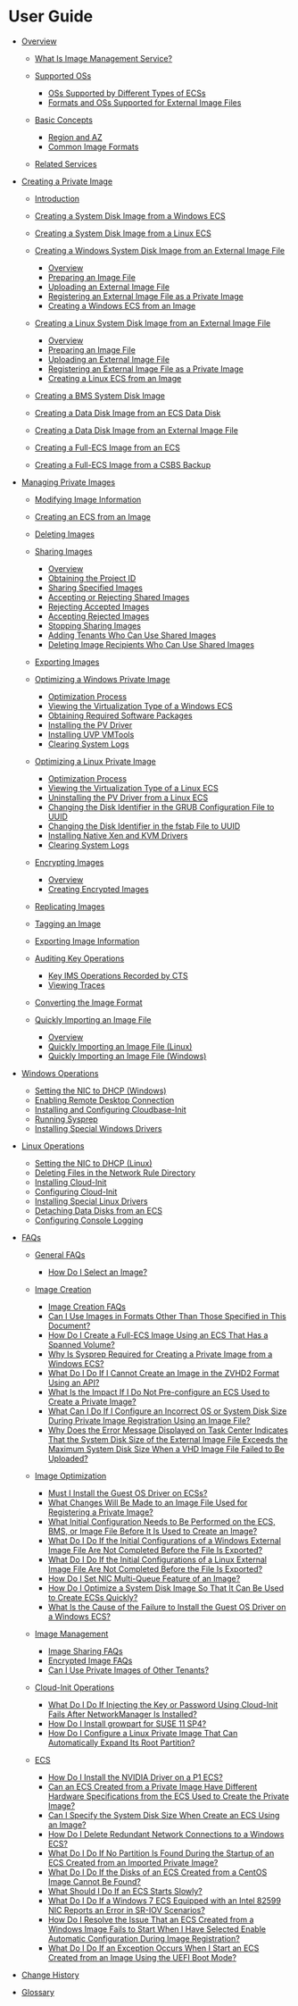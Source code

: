 # User Guide

-   [Overview](overview-productdesc.md)
    -   [What Is Image Management Service?](what-is-image-management-service.md)
    -   [Supported OSs](supported-oss.md)
        -   [OSs Supported by Different Types of ECSs](oss-supported-by-different-types-of-ecss.md)
        -   [Formats and OSs Supported for External Image Files](formats-and-oss-supported-for-external-image-files.md)

    -   [Basic Concepts](basic-concepts.md)
        -   [Region and AZ](region-and-az.md)
        -   [Common Image Formats](common-image-formats.md)

    -   [Related Services](related-services.md)

-   [Creating a Private Image](creating-a-private-image.md)
    -   [Introduction](introduction.md)
    -   [Creating a System Disk Image from a Windows ECS](creating-a-system-disk-image-from-a-windows-ecs.md)
    -   [Creating a System Disk Image from a Linux ECS](creating-a-system-disk-image-from-a-linux-ecs.md)
    -   [Creating a Windows System Disk Image from an External Image File](creating-a-windows-system-disk-image-from-an-external-image-file.md)
        -   [Overview](overview-(windows).md)
        -   [Preparing an Image File](preparing-an-image-file-(windows).md)
        -   [Uploading an External Image File](uploading-an-external-image-file-(windows).md)
        -   [Registering an External Image File as a Private Image](registering-an-external-image-file-as-a-private-image-(windows).md)
        -   [Creating a Windows ECS from an Image](creating-a-windows-ecs-from-an-image.md)

    -   [Creating a Linux System Disk Image from an External Image File](creating-a-linux-system-disk-image-from-an-external-image-file.md)
        -   [Overview](overview-(linux).md)
        -   [Preparing an Image File](preparing-an-image-file-(linux).md)
        -   [Uploading an External Image File](uploading-an-external-image-file-(linux).md)
        -   [Registering an External Image File as a Private Image](registering-an-external-image-file-as-a-private-image-(linux).md)
        -   [Creating a Linux ECS from an Image](creating-a-linux-ecs-from-an-image.md)

    -   [Creating a BMS System Disk Image](creating-a-bms-system-disk-image.md)
    -   [Creating a Data Disk Image from an ECS Data Disk](creating-a-data-disk-image-from-an-ecs-data-disk.md)
    -   [Creating a Data Disk Image from an External Image File](creating-a-data-disk-image-from-an-external-image-file.md)
    -   [Creating a Full-ECS Image from an ECS](creating-a-full-ecs-image-from-an-ecs.md)
    -   [Creating a Full-ECS Image from a CSBS Backup](creating-a-full-ecs-image-from-a-csbs-backup.md)

-   [Managing Private Images](managing-private-images.md)
    -   [Modifying Image Information](modifying-image-information.md)
    -   [Creating an ECS from an Image](creating-an-ecs-from-an-image.md)
    -   [Deleting Images](deleting-images.md)
    -   [Sharing Images](sharing-images.md)
        -   [Overview](sharing-images-overview.md)
        -   [Obtaining the Project ID](obtaining-the-project-id.md)
        -   [Sharing Specified Images](sharing-specified-images.md)
        -   [Accepting or Rejecting Shared Images](accepting-or-rejecting-shared-images.md)
        -   [Rejecting Accepted Images](rejecting-accepted-images.md)
        -   [Accepting Rejected Images](accepting-rejected-images.md)
        -   [Stopping Sharing Images](stopping-sharing-images.md)
        -   [Adding Tenants Who Can Use Shared Images](adding-tenants-who-can-use-shared-images.md)
        -   [Deleting Image Recipients Who Can Use Shared Images](deleting-image-recipients-who-can-use-shared-images.md)

    -   [Exporting Images](exporting-images.md)
    -   [Optimizing a Windows Private Image](optimizing-a-windows-private-image.md)
        -   [Optimization Process](optimization-process-(windows).md)
        -   [Viewing the Virtualization Type of a Windows ECS](viewing-the-virtualization-type-of-a-windows-ecs.md)
        -   [Obtaining Required Software Packages](obtaining-required-software-packages.md)
        -   [Installing the PV Driver](installing-the-pv-driver.md)
        -   [Installing UVP VMTools](installing-uvp-vmtools.md)
        -   [Clearing System Logs](clearing-system-logs-(windows).md)

    -   [Optimizing a Linux Private Image](optimizing-a-linux-private-image.md)
        -   [Optimization Process](optimization-process-(linux).md)
        -   [Viewing the Virtualization Type of a Linux ECS](viewing-the-virtualization-type-of-a-linux-ecs.md)
        -   [Uninstalling the PV Driver from a Linux ECS](uninstalling-the-pv-driver-from-a-linux-ecs.md)
        -   [Changing the Disk Identifier in the GRUB Configuration File to UUID](changing-the-disk-identifier-in-the-grub-configuration-file-to-uuid.md)
        -   [Changing the Disk Identifier in the fstab File to UUID](changing-the-disk-identifier-in-the-fstab-file-to-uuid.md)
        -   [Installing Native Xen and KVM Drivers](installing-native-xen-and-kvm-drivers.md)
        -   [Clearing System Logs](clearing-system-logs-(linux).md)

    -   [Encrypting Images](encrypting-images.md)
        -   [Overview](encrypting-images-overview.md)
        -   [Creating Encrypted Images](creating-encrypted-images.md)

    -   [Replicating Images](replicating-images.md)
    -   [Tagging an Image](tagging-an-image.md)
    -   [Exporting Image Information](exporting-image-information.md)
    -   [Auditing Key Operations](auditing-key-operations.md)
        -   [Key IMS Operations Recorded by CTS](key-ims-operations-recorded-by-cts.md)
        -   [Viewing Traces](viewing-traces.md)

    -   [Converting the Image Format](converting-the-image-format.md)
    -   [Quickly Importing an Image File](quickly-importing-an-image-file.md)
        -   [Overview](quickly-importing-an-image-file-overview.md)
        -   [Quickly Importing an Image File \(Linux\)](quickly-importing-an-image-file-(linux).md)
        -   [Quickly Importing an Image File \(Windows\)](quickly-importing-an-image-file-(windows).md)


-   [Windows Operations](windows-operations.md)
    -   [Setting the NIC to DHCP \(Windows\)](setting-the-nic-to-dhcp-(windows).md)
    -   [Enabling Remote Desktop Connection](enabling-remote-desktop-connection.md)
    -   [Installing and Configuring Cloudbase-Init](installing-and-configuring-cloudbase-init.md)
    -   [Running Sysprep](running-sysprep.md)
    -   [Installing Special Windows Drivers](installing-special-windows-drivers.md)

-   [Linux Operations](linux-operations.md)
    -   [Setting the NIC to DHCP \(Linux\)](setting-the-nic-to-dhcp-(linux).md)
    -   [Deleting Files in the Network Rule Directory](deleting-files-in-the-network-rule-directory.md)
    -   [Installing Cloud-Init](installing-cloud-init.md)
    -   [Configuring Cloud-Init](configuring-cloud-init.md)
    -   [Installing Special Linux Drivers](installing-special-linux-drivers.md)
    -   [Detaching Data Disks from an ECS](detaching-data-disks-from-an-ecs.md)
    -   [Configuring Console Logging](configuring-console-logging.md)

-   [FAQs](faqs.md)
    -   [General FAQs](general-faqs.md)
        -   [How Do I Select an Image?](how-do-i-select-an-image.md)

    -   [Image Creation](image-creation.md)
        -   [Image Creation FAQs](image-creation-faqs.md)
        -   [Can I Use Images in Formats Other Than Those Specified in This Document?](can-i-use-images-in-formats-other-than-those-specified-in-this-document.md)
        -   [How Do I Create a Full-ECS Image Using an ECS That Has a Spanned Volume?](how-do-i-create-a-full-ecs-image-using-an-ecs-that-has-a-spanned-volume.md)
        -   [Why Is Sysprep Required for Creating a Private Image from a Windows ECS?](why-is-sysprep-required-for-creating-a-private-image-from-a-windows-ecs.md)
        -   [What Do I Do If I Cannot Create an Image in the ZVHD2 Format Using an API?](what-do-i-do-if-i-cannot-create-an-image-in-the-zvhd2-format-using-an-api.md)
        -   [What Is the Impact If I Do Not Pre-configure an ECS Used to Create a Private Image?](what-is-the-impact-if-i-do-not-pre-configure-an-ecs-used-to-create-a-private-image.md)
        -   [What Can I Do If I Configure an Incorrect OS or System Disk Size During Private Image Registration Using an Image File?](what-can-i-do-if-i-configure-an-incorrect-os-or-system-disk-size-during-private-image-registration-u.md)
        -   [Why Does the Error Message Displayed on Task Center Indicates That the System Disk Size of the External Image File Exceeds the Maximum System Disk Size When a VHD Image File Failed to Be Uploaded?](why-does-the-error-message-displayed-on-task-center-indicates-that-the-system-disk-size-of-the-exter.md)

    -   [Image Optimization](image-optimization.md)
        -   [Must I Install the Guest OS Driver on ECSs?](must-i-install-the-guest-os-driver-on-ecss.md)
        -   [What Changes Will Be Made to an Image File Used for Registering a Private Image?](what-changes-will-be-made-to-an-image-file-used-for-registering-a-private-image.md)
        -   [What Initial Configuration Needs to Be Performed on the ECS, BMS, or Image File Before It Is Used to Create an Image?](what-initial-configuration-needs-to-be-performed-on-the-ecs-bms-or-image-file-before-it-is-used-to-c.md)
        -   [What Do I Do If the Initial Configurations of a Windows External Image File Are Not Completed Before the File Is Exported?](what-do-i-do-if-the-initial-configurations-of-a-windows-external-image-file-are-not-completed-before.md)
        -   [What Do I Do If the Initial Configurations of a Linux External Image File Are Not Completed Before the File Is Exported?](what-do-i-do-if-the-initial-configurations-of-a-linux-external-image-file-are-not-completed-before-t.md)
        -   [How Do I Set NIC Multi-Queue Feature of an Image?](how-do-i-set-nic-multi-queue-feature-of-an-image.md)
        -   [How Do I Optimize a System Disk Image So That It Can Be Used to Create ECSs Quickly?](how-do-i-optimize-a-system-disk-image-so-that-it-can-be-used-to-create-ecss-quickly.md)
        -   [What Is the Cause of the Failure to Install the Guest OS Driver on a Windows ECS?](what-is-the-cause-of-the-failure-to-install-the-guest-os-driver-on-a-windows-ecs.md)

    -   [Image Management](image-management.md)
        -   [Image Sharing FAQs](image-sharing-faqs.md)
        -   [Encrypted Image FAQs](encrypted-image-faqs.md)
        -   [Can I Use Private Images of Other Tenants?](can-i-use-private-images-of-other-tenants.md)

    -   [Cloud-Init Operations](cloud-init-operations.md)
        -   [What Do I Do If Injecting the Key or Password Using Cloud-Init Fails After NetworkManager Is Installed?](what-do-i-do-if-injecting-the-key-or-password-using-cloud-init-fails-after-networkmanager-is-install.md)
        -   [How Do I Install growpart for SUSE 11 SP4?](how-do-i-install-growpart-for-suse-11-sp4.md)
        -   [How Do I Configure a Linux Private Image That Can Automatically Expand Its Root Partition?](how-do-i-configure-a-linux-private-image-that-can-automatically-expand-its-root-partition.md)

    -   [ECS](ecs.md)
        -   [How Do I Install the NVIDIA Driver on a P1 ECS?](how-do-i-install-the-nvidia-driver-on-a-p1-ecs.md)
        -   [Can an ECS Created from a Private Image Have Different Hardware Specifications from the ECS Used to Create the Private Image?](can-an-ecs-created-from-a-private-image-have-different-hardware-specifications-from-the-ecs-used-to.md)
        -   [Can I Specify the System Disk Size When Create an ECS Using an Image?](can-i-specify-the-system-disk-size-when-create-an-ecs-using-an-image.md)
        -   [How Do I Delete Redundant Network Connections to a Windows ECS?](how-do-i-delete-redundant-network-connections-to-a-windows-ecs.md)
        -   [What Do I Do If No Partition Is Found During the Startup of an ECS Created from an Imported Private Image?](what-do-i-do-if-no-partition-is-found-during-the-startup-of-an-ecs-created-from-an-imported-private.md)
        -   [What Do I Do If the Disks of an ECS Created from a CentOS Image Cannot Be Found?](what-do-i-do-if-the-disks-of-an-ecs-created-from-a-centos-image-cannot-be-found.md)
        -   [What Should I Do If an ECS Starts Slowly?](what-should-i-do-if-an-ecs-starts-slowly.md)
        -   [What Do I Do If a Windows 7 ECS Equipped with an Intel 82599 NIC Reports an Error in SR-IOV Scenarios?](what-do-i-do-if-a-windows-7-ecs-equipped-with-an-intel-82599-nic-reports-an-error-in-sr-iov-scenario.md)
        -   [How Do I Resolve the Issue That an ECS Created from a Windows Image Fails to Start When I Have Selected Enable Automatic Configuration During Image Registration?](how-do-i-resolve-the-issue-that-an-ecs-created-from-a-windows-image-fails-to-start-when-i-have-selec.md)
        -   [What Do I Do If an Exception Occurs When I Start an ECS Created from an Image Using the UEFI Boot Mode?](what-do-i-do-if-an-exception-occurs-when-i-start-an-ecs-created-from-an-image-using-the-uefi-boot-mo.md)


-   [Change History](change-history.md)
-   [Glossary](glossary.md)

